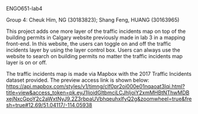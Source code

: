 ENGO651-lab4

Group 4: Cheuk Him, NG (30183823); Shang Feng, HUANG (30163965)

This project adds one more layer of the traffic incidents map on top of the building permits in Calgary website previously made in lab 3 in a mapping front-end. In this website, the users can toggle on and off the traffic incidents layer by using the layer control box. Users can always use the website to search on building permits no matter the traffic incidents map layer is on or off.

The traffic incidents map is made via Mapbox with the 2017 Traffic Incidents dataset provided. The preview access link is shown below:
https://api.mapbox.com/styles/v1/timng/clf0pr2oi000e01nqaoat3lqi.html?title=view&access_token=pk.eyJ1IjoidGltbmciLCJhIjoiY2xmMHBtNThwMDBxejNxcGpoY2c2aWxtNyJ9.2Z3rbpaUVbhqeuhxlfyQ2g&zoomwheel=true&fresh=true#12.69/51.04117/-114.05938

